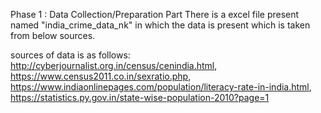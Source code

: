 Phase 1 : Data Collection/Preparation Part
There is a excel file present named "india_crime_data_nk" in which the data is present which is taken from below sources.

sources of data is as follows:
  http://cyberjournalist.org.in/census/cenindia.html, 
  https://www.census2011.co.in/sexratio.php, 
  https://www.indiaonlinepages.com/population/literacy-rate-in-india.html, 
  https://statistics.py.gov.in/state-wise-population-2010?page=1

